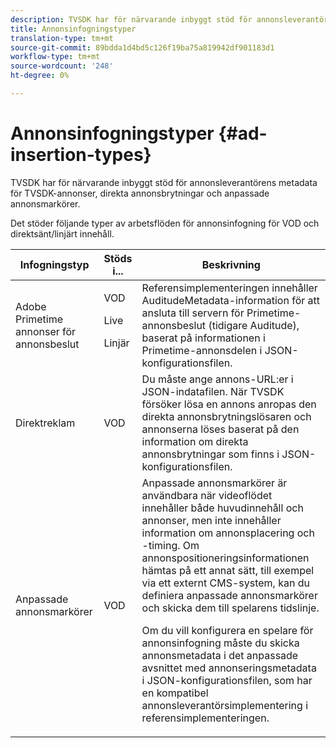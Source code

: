 ```yaml
---
description: TVSDK har för närvarande inbyggt stöd för annonsleverantörens metadata för TVSDK-annonser, direkta annonsbrytningar och anpassade annonsmarkörer.
title: Annonsinfogningstyper
translation-type: tm+mt
source-git-commit: 89bdda1d4bd5c126f19ba75a819942df901183d1
workflow-type: tm+mt
source-wordcount: '248'
ht-degree: 0%

---
```



# Annonsinfogningstyper {#ad-insertion-types}

TVSDK har för närvarande inbyggt stöd för annonsleverantörens metadata för TVSDK-annonser, direkta annonsbrytningar och anpassade annonsmarkörer.

Det stöder följande typer av arbetsflöden för annonsinfogning för VOD och direktsänt/linjärt innehåll.

<table id="table_1C3A659BDDB7453CA953A103045FCA01"> 
 <thead> 
  <tr> 
   <th colname="col1" class="entry"> Infogningstyp </th> 
   <th colname="col2" class="entry"> Stöds i... </th> 
   <th colname="col3" class="entry"> Beskrivning </th> 
  </tr>
 </thead>
 <tbody> 
  <tr> 
   <td colname="col1"> Adobe Primetime annonser för annonsbeslut </td> 
   <td colname="col2">VOD <p>Live </p> <p>Linjär </p> </td> 
   <td colname="col3">Referensimplementeringen innehåller <span class="codeph"> AuditudeMetadata</span>-information för att ansluta till servern för Primetime-annonsbeslut (tidigare Auditude), baserat på informationen i Primetime-annonsdelen</a> i JSON-konfigurationsfilen</a>. </td> 
  </tr> 
  <tr> 
   <td colname="col1"> Direktreklam </td> 
   <td colname="col2"> VOD </td> 
   <td colname="col3">Du måste ange annons-URL:er i JSON-indatafilen. När TVSDK försöker lösa en annons anropas den direkta annonsbrytningslösaren och annonserna löses baserat på den information om direkta annonsbrytningar som finns i JSON-konfigurationsfilen</a>. </td> 
  </tr> 
  <tr> 
   <td colname="col1"> Anpassade annonsmarkörer </td> 
   <td colname="col2"> VOD </td> 
   <td colname="col3">Anpassade annonsmarkörer är användbara när videoflödet innehåller både huvudinnehåll och annonser, men inte innehåller information om annonsplacering och -timing. Om annonspositioneringsinformationen hämtas på ett annat sätt, till exempel via ett externt CMS-system, kan du definiera anpassade annonsmarkörer och skicka dem till spelarens tidslinje. <p>Om du vill konfigurera en spelare för annonsinfogning måste du skicka annonsmetadata i det anpassade avsnittet med annonseringsmetadata i JSON-konfigurationsfilen</a>, som har en kompatibel annonsleverantörsimplementering i referensimplementeringen. </p> </td>
  </tr>
 </tbody>
</table>